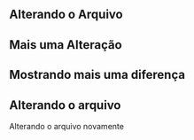 ## Alterando o Arquivo
## Mais uma Alteração  
## Mostrando mais uma diferença
## Alterando o arquivo
<h>Alterando o arquivo novamente</h>